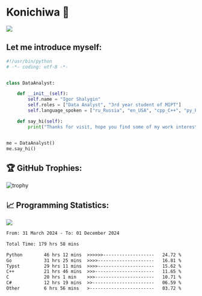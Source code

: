 # Konichiwa 👋
![](https://komarev.com/ghpvc/?username=IgorFandre&color=brightgreen)

## Let me introduce myself:
```py
#!/usr/bin/python
# -*- coding: utf-8 -*-


class DataAnalyst:

    def __init__(self):
        self.name = "Igor Shalygin"
        self.roles = ["Data Analyst", "3rd year student of MIPT"]
        self.language_spoken = ["ru_Russia", "en_USA", "cpp_C++", "py_Python", "go_Golang"]

    def say_hi(self):
        print("Thanks for visit, hope you find some of my work interesting.")


me = DataAnalyst()
me.say_hi()
```

## 🏆 GitHub Trophies:
![trophy](https://github-profile-trophy.vercel.app/?username=IgorFandre&title=MultiLanguage,Repositories,Commits,Experience,PullRequest,Reviews)

## 📈 Programming Statistics:

![](https://github-profile-summary-cards.vercel.app/api/cards/profile-details?username=IgorFandre&theme=solarized_dark)

<!--START_SECTION:waka-->

```txt
From: 31 March 2024 - To: 01 December 2024

Total Time: 179 hrs 58 mins

Python        46 hrs 12 mins  >>>>>>-------------------   24.72 %
Go            31 hrs 25 mins  >>>>---------------------   16.81 %
Typst         29 hrs 11 mins  >>>>---------------------   15.62 %
C++           21 hrs 46 mins  >>>----------------------   11.65 %
C             20 hrs 1 min    >>>----------------------   10.71 %
C#            12 hrs 19 mins  >>-----------------------   06.59 %
Other         6 hrs 56 mins   >------------------------   03.72 %
```

<!--END_SECTION:waka-->
